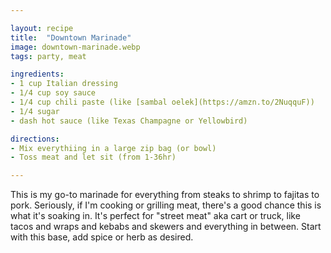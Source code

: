 ```yaml
---

layout: recipe
title:  "Downtown Marinade"
image: downtown-marinade.webp
tags: party, meat

ingredients:
- 1 cup Italian dressing
- 1/4 cup soy sauce
- 1/4 cup chili paste (like [sambal oelek](https://amzn.to/2NuqquF))
- 1/4 sugar
- dash hot sauce (like Texas Champagne or Yellowbird)

directions:
- Mix everythiing in a large zip bag (or bowl)
- Toss meat and let sit (from 1-36hr)

---
```


This is my go-to marinade for everything from steaks to shrimp to fajitas to pork. Seriously, if I'm cooking or grilling meat, there's a good chance this is what it's soaking in. It's perfect for "street meat" aka cart or truck, like tacos and wraps and kebabs and skewers and everything in between. Start with this base, add spice or herb as desired.